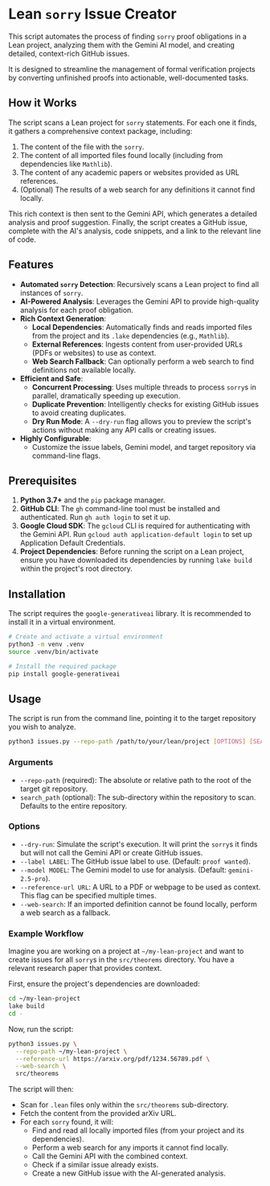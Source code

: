 # Lean `sorry` Issue Creator

This script automates the process of finding `sorry` proof obligations in a Lean project, analyzing them with the Gemini AI model, and creating detailed, context-rich GitHub issues.

It is designed to streamline the management of formal verification projects by converting unfinished proofs into actionable, well-documented tasks.

## How it Works

The script scans a Lean project for `sorry` statements. For each one it finds, it gathers a comprehensive context package, including:
1.  The content of the file with the `sorry`.
2.  The content of all imported files found locally (including from dependencies like `Mathlib`).
3.  The content of any academic papers or websites provided as URL references.
4.  (Optional) The results of a web search for any definitions it cannot find locally.

This rich context is then sent to the Gemini API, which generates a detailed analysis and proof suggestion. Finally, the script creates a GitHub issue, complete with the AI's analysis, code snippets, and a link to the relevant line of code.

## Features

-   **Automated `sorry` Detection**: Recursively scans a Lean project to find all instances of `sorry`.
-   **AI-Powered Analysis**: Leverages the Gemini API to provide high-quality analysis for each proof obligation.
-   **Rich Context Generation**:
    -   **Local Dependencies**: Automatically finds and reads imported files from the project and its `.lake` dependencies (e.g., `Mathlib`).
    -   **External References**: Ingests content from user-provided URLs (PDFs or websites) to use as context.
    -   **Web Search Fallback**: Can optionally perform a web search to find definitions not available locally.
-   **Efficient and Safe**:
    -   **Concurrent Processing**: Uses multiple threads to process `sorry`s in parallel, dramatically speeding up execution.
    -   **Duplicate Prevention**: Intelligently checks for existing GitHub issues to avoid creating duplicates.
    -   **Dry Run Mode**: A `--dry-run` flag allows you to preview the script's actions without making any API calls or creating issues.
-   **Highly Configurable**:
    -   Customize the issue labels, Gemini model, and target repository via command-line flags.

## Prerequisites

1.  **Python 3.7+** and the `pip` package manager.
2.  **GitHub CLI**: The `gh` command-line tool must be installed and authenticated. Run `gh auth login` to set it up.
3.  **Google Cloud SDK**: The `gcloud` CLI is required for authenticating with the Gemini API. Run `gcloud auth application-default login` to set up Application Default Credentials.
4.  **Project Dependencies**: Before running the script on a Lean project, ensure you have downloaded its dependencies by running `lake build` within the project's root directory.

## Installation

The script requires the `google-generativeai` library. It is recommended to install it in a virtual environment.

```bash
# Create and activate a virtual environment
python3 -m venv .venv
source .venv/bin/activate

# Install the required package
pip install google-generativeai
```

## Usage

The script is run from the command line, pointing it to the target repository you wish to analyze.

```bash
python3 issues.py --repo-path /path/to/your/lean/project [OPTIONS] [SEARCH_PATH]
```

### Arguments

-   `--repo-path` (required): The absolute or relative path to the root of the target git repository.
-   `search_path` (optional): The sub-directory within the repository to scan. Defaults to the entire repository.

### Options

-   `--dry-run`: Simulate the script's execution. It will print the `sorry`s it finds but will not call the Gemini API or create GitHub issues.
-   `--label LABEL`: The GitHub issue label to use. (Default: `proof wanted`).
-   `--model MODEL`: The Gemini model to use for analysis. (Default: `gemini-2.5-pro`).
-   `--reference-url URL`: A URL to a PDF or webpage to be used as context. This flag can be specified multiple times.
-   `--web-search`: If an imported definition cannot be found locally, perform a web search as a fallback.

### Example Workflow

Imagine you are working on a project at `~/my-lean-project` and want to create issues for all `sorry`s in the `src/theorems` directory. You have a relevant research paper that provides context.

First, ensure the project's dependencies are downloaded:
```bash
cd ~/my-lean-project
lake build
cd -
```

Now, run the script:

```bash
python3 issues.py \
  --repo-path ~/my-lean-project \
  --reference-url https://arxiv.org/pdf/1234.56789.pdf \
  --web-search \
  src/theorems
```

The script will then:
-   Scan for `.lean` files only within the `src/theorems` sub-directory.
-   Fetch the content from the provided arXiv URL.
-   For each `sorry` found, it will:
    -   Find and read all locally imported files (from your project and its dependencies).
    -   Perform a web search for any imports it cannot find locally.
    -   Call the Gemini API with the combined context.
    -   Check if a similar issue already exists.
    -   Create a new GitHub issue with the AI-generated analysis.